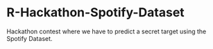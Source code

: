 # R-Hackathon-Spotify-Dataset
Hackathon contest where we have to predict a secret target using the Spotify Dataset.
